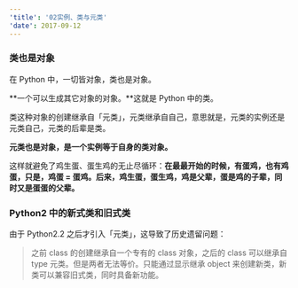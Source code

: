 ```yaml
---
'title': '02实例、类与元类'
'date': 2017-09-12
---
```


### 类也是对象

在 Python 中，一切皆对象，类也是对象。

**一个可以生成其它对象的对象。**这就是 Python 中的类。

类这种对象的创建继承自「元类」，元类继承自自己，意思就是，元类的实例还是元类自己，元类的后辈是类。

**元类也是对象，是一个实例等于自身的类对象。**

这样就避免了鸡生蛋、蛋生鸡的无止尽循环：**在最最开始的时候，有蛋鸡，也有鸡蛋，只是，鸡蛋 = 蛋鸡。后来，鸡生蛋，蛋生鸡，鸡是父辈，蛋是鸡的子辈，同时又是蛋蛋的父辈。**

### Python2 中的新式类和旧式类

由于 Python2.2 之后才引入「元类」，这导致了历史遗留问题：
>  之前 class 的创建继承自一个专有的 class 对象，之后的 class 可以继承自 type 元类。但是两者无法等价。只能通过显示继承 object 来创建新类，新类可以兼容旧式类，同时具备新功能。